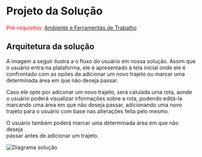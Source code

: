 # Projeto da Solução

<span style="color:red">Pré-requisitos: <a href="4-Gestão-Configuração.md"> Ambiente e Ferramentas de Trabalho</a></span>


## Arquitetura da solução


A imagem a seguir ilustra a o fluxo do usuário em nossa solução. Assim
que o usuário entra na plataforma, ele é apresentado à tela inicial
onde ele é confrontado com as opões de adicionar um novo trajeto
ou marcar uma determinada área em que não deseja passar.


Caso ele opte por adiconar um novo trajeto, será calulada uma rota, aonde
o usuário poderá visualizar irformações sobre a rota, podendo editá-la 
marcando uma área em que não deseja passar, adicionando uma novo trajeto
para o usuário com base nas alterações feita pelo mesmo.

O usuário também poderá marcar uma determinada área em que não deseja  
passar antes de adicionar um trajeto.

![Diagrama solução](https://user-images.githubusercontent.com/90854639/135290846-ce28d902-5189-41c0-ac9b-f094433d1347.jpg)


